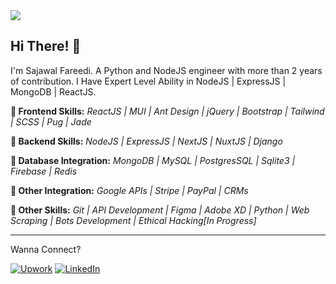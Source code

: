 <!-- ![Top Languages Card](https://github-readme-stats.vercel.app/api/top-langs/?username=SajawalFareedi&layout=compact) -->
<img align="center" src="https://github-readme-stats.vercel.app/api?username=SajawalFareedi&count_private=true&show_icons=true" />
<!-- <br>
<img align="center" src="https://wakatime.com/share/@21bdcb9b-3ca8-4828-84bb-2eda3f030ae0/2f85bcb5-9a8c-4b38-acfc-07864f0a0fa9.png" /> -->
<br>

## Hi There! 👋

I'm Sajawal Fareedi. A Python and NodeJS engineer with more than 2 years of contribution. I Have Expert Level Ability in NodeJS | ExpressJS | MongoDB | ReactJS.

**🌟 Frontend Skills:**
*ReactJS | MUI | Ant Design | jQuery | Bootstrap | Tailwind | SCSS | Pug | Jade*

**🌟 Backend Skills:**
*NodeJS | ExpressJS | NextJS | NuxtJS | Django*

**🌟 Database Integration:**
*MongoDB | MySQL | PostgresSQL | Sqlite3 | Firebase | Redis*

**🌟 Other Integration:**
*Google APIs | Stripe | PayPal | CRMs*

**🌟 Other Skills:**
*Git | API Development | Figma | Adobe XD | Python | Web Scraping | Bots Development | Ethical Hacking[In Progress]*

<hr style="height: 1px;">

Wanna Connect?

[![Upwork](https://img.shields.io/badge/UpWork-6FDA44?style=for-the-badge&logo=Upwork&logoColor=white)][1]
[![LinkedIn](https://img.shields.io/badge/LinkedIn-0077B5?style=for-the-badge&logo=linkedin&logoColor=white)][2]

[1]: https://www.upwork.com/freelancers/~01c25b9d2e61d1a697/
[2]: https://www.linkedin.com/in/sajawal-fareedi/
